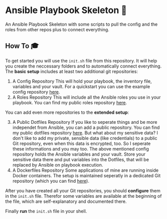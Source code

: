 # Ansible Playbook Skeleton 🚀

An Ansible Playbook Skeleton with some scripts to pull the config and the roles from other repos plus to connect everything.

## How To 🎓

To get started you will use the `init.sh` file from this repository.
It will help you create the neccessary folders and to automatically connect everything.
The **basic setup** includes at least two additional git repositories:

1. A Config Repository
   This will hold your playbook, the inventory file, variables and your vault.
   For a quickstart you can use the example config repository [here](https://github.com/BennyLi/ansible-config-example).
2. A Roles Repository
   This will include all the Ansible roles you use in your playbook.
   You can find my public roles repository [here](https://github.com/BennyLi/ansible-roles).

You can add even more repositories to the **extended setup**:

3. A Public Dotfiles Repository
   If you like to seperate things and be more independet from Ansible, you can add a public repository.
   You can find my public dotfiles repository [here](https://github.com/BennyLi/dotfiles).
   But what about my sensitive data?
   I don't like to add my private, sensible data (like credentials) to a public Git repository, even when this data is encrypted, too.
   So I seperate these informations and you may too.
   The above mentioned config repository holds the Ansible variables and your vault.
   Store your sensitive data there and put variables into the Dotfiles, that will be replaced by Ansible on playbook execution.
4. A Dockerfiles Repository
   Some applications of mine are running inside Docker containers.
   The setup is maintained seperatly in a dedicated Git repository (which you can find [here](https://github.com/BennyLi/dockerfiles)).

After you have created all your Git repositories, you should **configure** them in the `init.sh` file.
Therefor some variables are available at the beginning of the file, which are self-explanatory and documented there.

Finally **run** the `init.sh` file in your shell.
